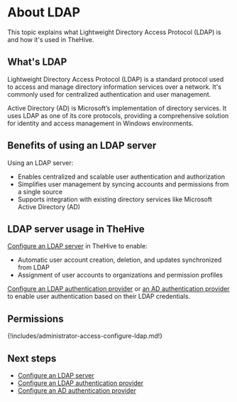 # About LDAP

This topic explains what Lightweight Directory Access Protocol (LDAP) is and how it's used in TheHive.

## What's LDAP

Lightweight Directory Access Protocol (LDAP) is a standard protocol used to access and manage directory information services over a network. It's commonly used for centralized authentication and user management.

Active Directory (AD) is Microsoft’s implementation of directory services. It uses LDAP as one of its core protocols, providing a comprehensive solution for identity and access management in Windows environments.

## Benefits of using an LDAP server

Using an LDAP server:

* Enables centralized and scalable user authentication and authorization
* Simplifies user management by syncing accounts and permissions from a single source
* Supports integration with existing directory services like Microsoft Active Directory (AD)

## LDAP server usage in TheHive

[Configure an LDAP server](configure-ldap-server.md) in TheHive to enable:

* Automatic user account creation, deletion, and updates synchronized from LDAP
* Assignment of user accounts to organizations and permission profiles

[Configure an LDAP authentication provider](../authentication/ldap.md) or [an AD authentication provider](../authentication/ad.md) to enable user authentication based on their LDAP credentials.

## Permissions

{!includes/administrator-access-configure-ldap.md!}

<h2>Next steps</h2>

* [Configure an LDAP server](configure-ldap-server.md)
* [Configure an LDAP authentication provider](../authentication/ldap.md)
* [Configure an AD authentication provider](../authentication/ad.md)